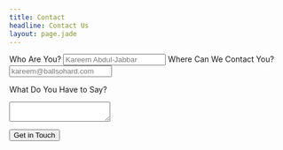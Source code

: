 ```yaml
---
title: Contact
headline: Contact Us
layout: page.jade
---
```


<form class="contact" action="//formspree.io/hi@phenotonic.com" method="POST">
  <label for="name">Who Are You?</label>
  <input name="name" type="text" placeholder="Kareem Abdul-Jabbar" />
  <label for="email">Where Can We Contact You?</label>
  <input name="email" type="email" placeholder="kareem@ballsohard.com" />

  <label for="message">What Do You Have to Say?</label>
  <textarea name="message"></textarea>

  <input type="text" name="_gotcha" style="display:none" />

  <input type="hidden" name="_next" value="/#{ path }/?thanks" />

  <button>Get in Touch</button>
</form>

